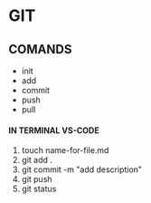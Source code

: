 # GIT

## COMANDS

- init
- add
- commit
- push
- pull

#### IN TERMINAL VS-CODE

1. touch name-for-file.md
2. git add .
3. git commit -m "add description"
4. git push
5. git status
